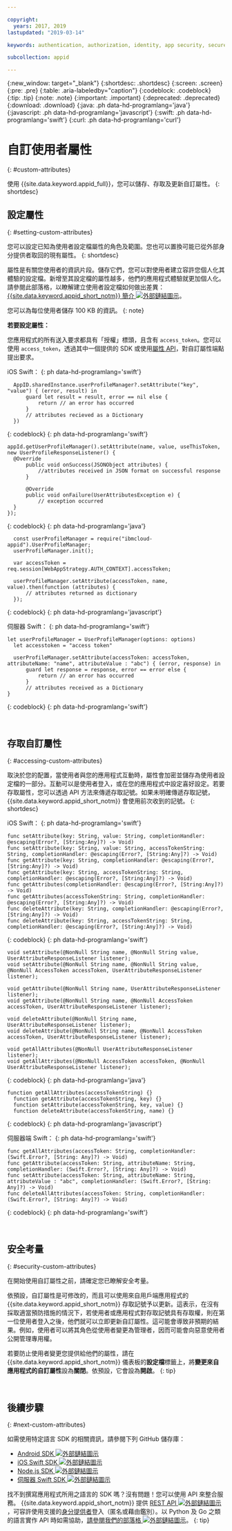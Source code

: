 ```yaml
---

copyright:
  years: 2017, 2019
lastupdated: "2019-03-14"

keywords: authentication, authorization, identity, app security, secure, attributes, user information, storing, accessing

subcollection: appid

---
```


{:new_window: target="_blank"}
{:shortdesc: .shortdesc}
{:screen: .screen}
{:pre: .pre}
{:table: .aria-labeledby="caption"}
{:codeblock: .codeblock}
{:tip: .tip}
{:note: .note}
{:important: .important}
{:deprecated: .deprecated}
{:download: .download}
{:java: .ph data-hd-programlang='java'}
{:javascript: .ph data-hd-programlang='javascript'}
{:swift: .ph data-hd-programlang='swift'}
{:curl: .ph data-hd-programlang='curl'}

# 自訂使用者屬性
{: #custom-attributes}

使用 {{site.data.keyword.appid_full}}，您可以儲存、存取及更新自訂屬性。
{: shortdesc}


## 設定屬性
{: #setting-custom-attributes}

您可以設定已知為使用者設定檔屬性的角色及範圍。您也可以置換可能已從外部身分提供者取回的現有屬性。
{: shortdesc}


屬性是有關您使用者的資訊片段。儲存它們，您可以對使用者建立容許您個人化其體驗的設定檔。新增至其設定檔的屬性越多，他們的應用程式體驗就更加個人化。請參閱此部落格，以瞭解建立使用者設定檔如何做出差異：<a href="https://www.ibm.com/blogs/bluemix/2017/03/introducing-ibm-bluemix-app-id-authentication-profiles-service-app-developers/" target="blank">{{site.data.keyword.appid_short_notm}} 簡介 <img src="../../icons/launch-glyph.svg" alt="外部鏈結圖示"></a>。


您可以為每位使用者儲存 100 KB 的資訊。
{: note}


**若要設定屬性：**

您應用程式的所有送入要求都具有「授權」標頭，且含有 `access_token`。您可以使用 `access_token`，透過其中一個提供的 SDK 或使用[屬性 API](https://us-south.appid.cloud.ibm.com/swagger-ui/#/Attributes)，對自訂屬性端點提出要求。


iOS Swift：
{: ph data-hd-programlang='swift'}

  ```
	AppID.sharedInstance.userProfileManager?.setAttribute("key", "value") { (error, result) in
		guard let result = result, error == nil else {
	  		return // an error has occurred
		}
		// attributes recieved as a Dictionary
	})
  ```
  {: codeblock}
  {: ph data-hd-programlang='swift'}

  ```
appId.getUserProfileManager().setAttribute(name, value, useThisToken, new UserProfileResponseListener() {
	@Override
		public void onSuccess(JSONObject attributes) {
			//attributes received in JSON format on successful response
		}

		@Override
		public void onFailure(UserAttributesException e) {
			// exception occurred
	}
});
  ```
  {: codeblock}
  {: ph data-hd-programlang='java'}

  ```
	const userProfileManager = require("ibmcloud-appid").UserProfileManager;
	userProfileManager.init();

	var accessToken = req.session[WebAppStrategy.AUTH_CONTEXT].accessToken;

	userProfileManager.setAttribute(accessToken, name, value).then(function (attributes) {
		// attributes returned as dictionary
	});
  ```
  {: codeblock}
  {: ph data-hd-programlang='javascript'}

伺服器 Swift：
{: ph data-hd-programlang='swift'}

  ```
let userProfileManager = UserProfileManager(options: options)
	let accesstoken = "access token"

	userProfileManager.setAttribute(accessToken: accessToken, attributeName: "name", attributeValue : "abc") { (error, response) in
		guard let response = response, error == error else {
			return // an error has occurred
		}
		// attributes received as a Dictionary
  }
  ```
  {: codeblock}
  {: ph data-hd-programlang='swift'}

</br>

## 存取自訂屬性
{: #accessing-custom-attributes}

取決於您的配置，當使用者與您的應用程式互動時，屬性會加密並儲存為使用者設定檔的一部分。互動可以是使用者登入，或在您的應用程式中設定喜好設定。若要存取屬性，您可以透過 API 方法來傳遞存取記號。如果未明確傳遞存取記號，{{site.data.keyword.appid_short_notm}} 會使用前次收到的記號。
{: shortdesc}

iOS Swift：
{: ph data-hd-programlang='swift'}

  ```
  func setAttribute(key: String, value: String, completionHandler: @escaping(Error?, [String:Any]?) -> Void)
  func setAttribute(key: String, value: String, accessTokenString: String, completionHandler: @escaping(Error?, [String:Any]?) -> Void)
  func getAttribute(key: String, completionHandler: @escaping(Error?, [String:Any]?) -> Void)
  func getAttribute(key: String, accessTokenString: String, completionHandler: @escaping(Error?, [String:Any]?) -> Void)
  func getAttributes(completionHandler: @escaping(Error?, [String:Any]?) -> Void)
  func getAttributes(accessTokenString: String, completionHandler: @escaping(Error?, [String:Any]?) -> Void)
  func deleteAttribute(key: String, completionHandler: @escaping(Error?, [String:Any]?) -> Void)
  func deleteAttribute(key: String, accessTokenString: String, completionHandler: @escaping(Error?, [String:Any]?) -> Void)
  ```
  {: codeblock}
  {: ph data-hd-programlang='swift'}

  ```
  void setAttribute(@NonNull String name, @NonNull String value, UserAttributeResponseListener listener);
  void setAttribute(@NonNull String name, @NonNull String value, @NonNull AccessToken accessToken, UserAttributeResponseListener listener);

  void getAttribute(@NonNull String name, UserAttributeResponseListener listener);
  void getAttribute(@NonNull String name, @NonNull AccessToken accessToken, UserAttributeResponseListener listener);

  void deleteAttribute(@NonNull String name, UserAttributeResponseListener listener);
  void deleteAttribute(@NonNull String name, @NonNull AccessToken accessToken, UserAttributeResponseListener listener);

  void getAllAttributes(@NonNull UserAttributeResponseListener listener);
  void getAllAttributes(@NonNull AccessToken accessToken, @NonNull UserAttributeResponseListener listener);
  ```
  {: codeblock}
  {: ph data-hd-programlang='java'}

  ```
function getAllAttributes(accessTokenString) {}
	function getAttribute(accessTokenString, key) {}
	function setAttribute(accessTokenString, key, value) {}
	function deleteAttribute(accessTokenString, name) {}
  ```
  {: codeblock}
  {: ph data-hd-programlang='javascript'}

伺服器端 Swift：
{: ph data-hd-programlang='swift'}

  ```
  func getAllAttributes(accessToken: String, completionHandler: (Swift.Error?, [String: Any]?) -> Void)
  func getAttribute(accessToken: String, attributeName: String, completionHandler: (Swift.Error?, [String: Any]?) -> Void)
  func setAttribute(accessToken: String, attributeName: String, attributeValue : "abc", completionHandler: (Swift.Error?, [String: Any]?) -> Void)
  func deleteAllAttributes(accessToken: String, completionHandler: (Swift.Error?, [String: Any]?) -> Void)
  ```
  {: codeblock}
  {: ph data-hd-programlang='swift'}

</br>

## 安全考量
{: #security-custom-attributes}

在開始使用自訂屬性之前，請確定您已瞭解安全考量。

依預設，自訂屬性是可修改的，而且可以使用來自用戶端應用程式的 {{site.data.keyword.appid_short_notm}} 存取記號予以更新。這表示，在沒有採取適當預防措施的情況下，若使用者或應用程式對存取記號具有存取權，則在第一位使用者登入之後，他們就可以立即更新自訂屬性。這可能會導致非預期的結果。例如，使用者可以將其角色從使用者變更為管理者，因而可能會向惡意使用者公開管理專用權。

若要防止使用者變更您提供給他們的屬性，請在 {{site.data.keyword.appid_short_notm}} 儀表板的**設定檔**標籤上，將**變更來自應用程式的自訂屬性**設為**關閉**。依預設，它會設為**開啟**。
{: tip}

</br>

## 後續步驟
{: #next-custom-attributes}

如需使用特定語言 SDK 的相關資訊，請參閱下列 GitHub 儲存庫：

* <a href="https://github.com/ibm-cloud-security/appid-clientsdk-android" target="_blank">Android SDK <img src="../../icons/launch-glyph.svg" alt="外部鏈結圖示"></a>
* <a href="https://github.com/ibm-cloud-security/appid-clientsdk-swift" target="_blank">iOS Swift SDK <img src="../../icons/launch-glyph.svg" alt="外部鏈結圖示"></a>
* <a href="https://github.com/ibm-cloud-security/appid-serversdk-nodejs" target="_blank">Node.js SDK <img src="../../icons/launch-glyph.svg" alt="外部鏈結圖示"></a>
* <a href="https://github.com/ibm-cloud-security/appid-serversdk-swift" target="_blank">伺服器 Swift SDK <img src="../../icons/launch-glyph.svg" alt="外部鏈結圖示"></a>


找不到撰寫應用程式所用之語言的 SDK 嗎？沒有問題！您可以使用 API 來整合服務。
{{site.data.keyword.appid_short_notm}} 提供 <a href="https://us-south.appid.cloud.ibm.com/swagger-ui/#/" target="_blank">REST API <img src="../../icons/launch-glyph.svg" alt="外部鏈結圖示"></a>，可容許使用支援的[身分提供者](/docs/services/appid?topic=appid-managing-idp)登入（匿名或藉由鑑別）。以 Python 及 Go 之類的語言實作 API 時如需協助，<a href="https://www.ibm.com/blogs/bluemix/tag/app-id/" target="_blank">請參閱我們的部落格 <img src="../../icons/launch-glyph.svg" alt="外部鏈結圖示"></a>。
{: tip}
